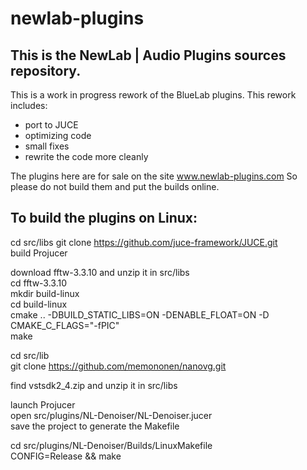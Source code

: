 # newlab-plugins

## This is the NewLab | Audio Plugins sources repository.

This is a work in progress rework of the BlueLab plugins.
This rework includes:
- port to JUCE
- optimizing code
- small fixes
- rewrite the code more cleanly

The plugins here are for sale on the site www.newlab-plugins.com
So please do not build them and put the builds online.

## To build the plugins on Linux:

cd src/libs
git clone https://github.com/juce-framework/JUCE.git  
build Projucer  

download fftw-3.3.10 and unzip it in src/libs  
cd fftw-3.3.10  
mkdir build-linux  
cd build-linux  
cmake .. -DBUILD_STATIC_LIBS=ON -DENABLE_FLOAT=ON -D CMAKE_C_FLAGS="-fPIC"  
make  

cd src/lib  
git clone https://github.com/memononen/nanovg.git  

find vstsdk2_4.zip and unzip it in src/libs  

launch Projucer  
open src/plugins/NL-Denoiser/NL-Denoiser.jucer  
save the project to generate the Makefile  

cd src/plugins/NL-Denoiser/Builds/LinuxMakefile  
CONFIG=Release && make  
